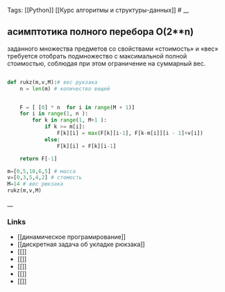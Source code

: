 
Tags: [[Python]] [[Курс алгоритмы и структуры-данных]]    #
__ 

## асимптотика полного перебора О(2**n) 

заданного множества предметов со свойствами «стоимость» и «вес» требуется отобрать подмножество с максимальной полной стоимостью, соблюдая при этом ограничение на суммарный вес.
``` python 

def rukz(m,v,M):# вес рукзака
	n = len(m) # количество вещей


	F = [ [0] * n  for i in range(M + 1)]
	for i in range(1, n ):
	    for k in range(1, M+1 ):
	        if k >= m[i]:
	            F[k][i] = max(F[k][i-1], F[k-m[i]][i - 1]+v[i])
	        else:
	            F[k][i] = F[k][i-1]

	return F[-1]

m=[0,5,10,6,5] # масса 
v=[0,3,5,4,2] # стомость
M=14 # вес рюкзака
rukz(m,v,M)
```



__

### Links

- [[динамическое програмирование]]
- [[дискретная задача об укладке рюкзака]]
- [[]]
- [[]]
- [[]]
- [[]]
- [[]]